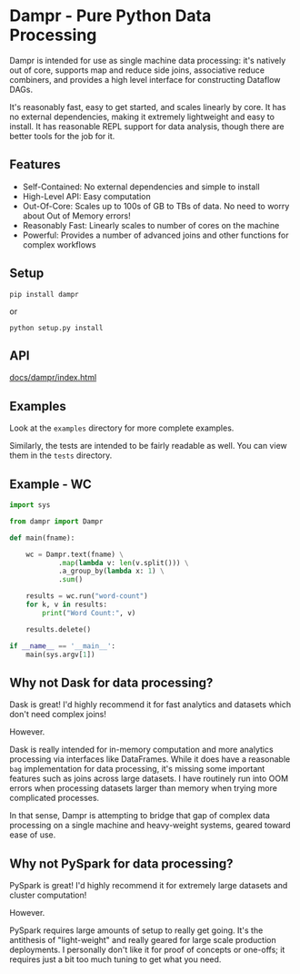 Dampr - Pure Python Data Processing
===

Dampr is intended for use as single machine data processing: it's natively out of core, supports map and reduce side joins, associative reduce combiners, and provides a high level interface for constructing Dataflow DAGs.

It's reasonably fast, easy to get started, and scales linearly by core.  It has no external dependencies, making it extremely lightweight and easy to install.  It has reasonable REPL support for data analysis, though there are better tools for the job for it.

Features
---

* Self-Contained: No external dependencies and simple to install
* High-Level API: Easy computation
* Out-Of-Core: Scales up to 100s of GB to TBs of data.  No need to worry about Out of Memory errors!
* Reasonably Fast: Linearly scales to number of cores on the machine
* Powerful: Provides a number of advanced joins and other functions for complex workflows

Setup
---

```
pip install dampr
```

or

```
python setup.py install
```

API
---
[docs/dampr/index.html](http://htmlpreview.github.io/?https://github.com/Refefer/Dampr/blob/master/docs/dampr/index.html)

Examples
---

Look at the `examples` directory for more complete examples.

Similarly, the tests are intended to be fairly readable as well.  You can view them in the `tests` directory.

## Example - WC

```python
import sys 

from dampr import Dampr

def main(fname):

    wc = Dampr.text(fname) \
            .map(lambda v: len(v.split())) \
            .a_group_by(lambda x: 1) \
            .sum()

    results = wc.run("word-count")
    for k, v in results:
        print("Word Count:", v)

    results.delete()

if __name__ == '__main__':
    main(sys.argv[1])
```

Why not Dask for data processing?
---
Dask is great!  I'd highly recommend it for fast analytics and datasets which don't need complex joins!

However.

Dask is really intended for in-memory computation and more analytics processing via interfaces like DataFrames.  While it does have a reasonable `bag` implementation for data processing, it's missing some important features such as joins across large datasets.  I have routinely run into OOM errors when processing datasets larger than memory when trying more complicated processes.

In that sense, Dampr is attempting to bridge that gap of complex data processing on a single machine and heavy-weight systems, geared toward ease of use.

Why not PySpark for data processing?
---
PySpark is great!  I'd highly recommend it for extremely large datasets and cluster computation!

However.

PySpark requires large amounts of setup to really get going.  It's the antithesis of "light-weight" and really geared for large scale production deployments.  I personally don't like it for proof of concepts or one-offs; it requires just a bit too much tuning to get what you need.


